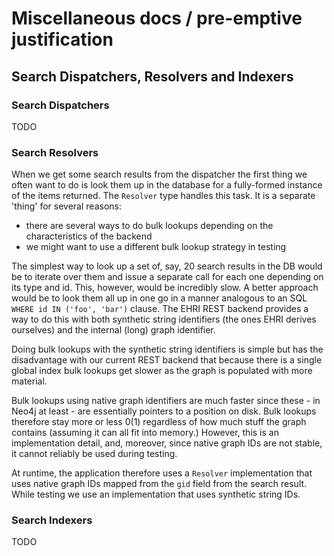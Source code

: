 # Miscellaneous docs / pre-emptive justification

## Search Dispatchers, Resolvers and Indexers

### Search Dispatchers

TODO

### Search Resolvers

When we get some search results from the dispatcher the first thing we often want to do is look them up in the database
for a fully-formed instance of the items returned. The `Resolver` type handles this task. It is a separate 'thing' for
several reasons:

- there are several ways to do bulk lookups depending on the characteristics of the backend
- we might want to use a different bulk lookup strategy in testing

The simplest way to look up a set of, say, 20 search results in the DB would be to iterate over them and issue a
separate call for each one depending on its type and id. This, however, would be incredibly slow. A better approach
would be to look them all up in one go in a manner analogous to an SQL `WHERE id IN ('foo', 'bar')` clause. The EHRI
REST backend provides a way to do this with both synthetic string identifiers (the ones EHRI derives ourselves) and the
internal (long) graph identifier.

Doing bulk lookups with the synthetic string identifiers is simple but has the disadvantage with our current REST
backend that because there is a single global index bulk lookups get slower as the graph is populated with more
material.

Bulk lookups using native graph identifiers are much faster since these - in Neo4j at least - are essentially pointers to
a position on disk. Bulk lookups therefore stay more or less 0(1) regardless of how much stuff the graph contains (assuming it can
all fit into memory.) However, this is an implementation detail, and, moreover, since native graph IDs are not stable, it cannot
reliably be used during testing.

At runtime, the application therefore uses a `Resolver` implementation that uses native graph IDs mapped from the `gid`
field from the search result. While testing we use an implementation that uses synthetic string IDs.

### Search Indexers

TODO
